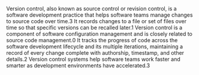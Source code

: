 Version control, also known as source control or revision control, is a software development practice that helps software teams manage changes to source code over time.3 It records changes to a file or set of files over time so that specific versions can be recalled later.1 Version control is a component of software configuration management and is closely related to source code management.0 It tracks the progress of code across the software development lifecycle and its multiple iterations, maintaining a record of every change complete with authorship, timestamp, and other details.2 Version control systems help software teams work faster and smarter as development environments have accelerated.3
